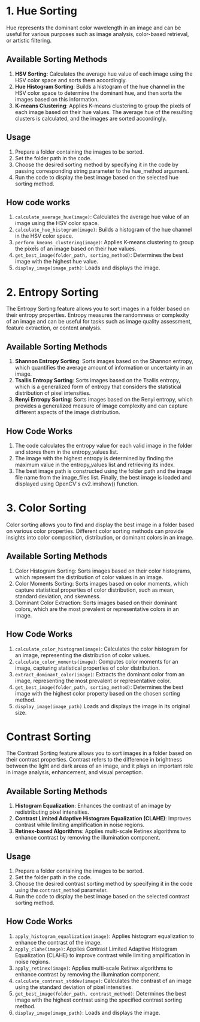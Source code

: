 # 1. Hue Sorting
Hue represents the dominant color wavelength in an image and can be useful for various purposes such as image analysis, color-based retrieval, or artistic filtering.

## Available Sorting Methods

1. **HSV Sorting**: Calculates the average hue value of each image using the HSV color space and sorts them accordingly.
2. **Hue Histogram Sorting**: Builds a histogram of the hue channel in the HSV color space to determine the dominant hue, and then sorts the images based on this information.
3. **K-means Clustering**: Applies K-means clustering to group the pixels of each image based on their hue values. The average hue of the resulting clusters is calculated, and the images are sorted accordingly.

## Usage

1. Prepare a folder containing the images to be sorted.
2. Set the folder path in the code.
3. Choose the desired sorting method by specifying it in the code by passing corresponding string parameter to the hue_method argument.
4. Run the code to display the best image based on the selected hue sorting method.

## How code works 
1. `calculate_average_hue(image)`: Calculates the average hue value of an image using the HSV color space.
2. `calculate_hue_histogram(image)`: Builds a histogram of the hue channel in the HSV color space.
3. `perform_kmeans_clustering(image)`: Applies K-means clustering to group the pixels of an image based on their hue values.
4. `get_best_image(folder_path, sorting_method)`: Determines the best image with the highest hue value.
5. `display_image(image_path)`: Loads and displays the image.


# 2. Entropy Sorting

The Entropy Sorting feature allows you to sort images in a folder based on their entropy properties. Entropy measures the randomness or complexity of an image and can be useful for tasks such as image quality assessment, feature extraction, or content analysis.

## Available Sorting Methods

1. **Shannon Entropy Sorting**: Sorts images based on the Shannon entropy, which quantifies the average amount of information or uncertainty in an image.
2. **Tsallis Entropy Sorting**: Sorts images based on the Tsallis entropy, which is a generalized form of entropy that considers the statistical distribution of pixel intensities.
3. **Renyi Entropy Sorting**: Sorts images based on the Renyi entropy, which provides a generalized measure of image complexity and can capture different aspects of the image distribution.

## How Code Works
1. The code calculates the entropy value for each valid image in the folder and stores them in the entropy_values list.
2. The image with the highest entropy is determined by finding the maximum value in the entropy_values list and retrieving its index.
3. The best image path is constructed using the folder path and the image file name from the image_files list.
Finally, the best image is loaded and displayed using OpenCV's cv2.imshow() function.


# 3. Color Sorting
Color sorting allows you to find and display the best image in a folder based on various color properties. Different color sorting methods can provide insights into color composition, distribution, or dominant colors in an image.

## Available Sorting Methods
1. Color Histogram Sorting: Sorts images based on their color histograms, which represent the distribution of color values in an image.
2. Color Moments Sorting: Sorts images based on color moments, which capture statistical properties of color distribution, such as mean, standard deviation, and skewness.
3. Dominant Color Extraction: Sorts images based on their dominant colors, which are the most prevalent or representative colors in an image.

## How Code Works
1. `calculate_color_histogram(image)`: Calculates the color histogram for an image, representing the distribution of color values.
2. `calculate_color_moments(image)`: Computes color moments for an image, capturing statistical properties of color distribution.
3. `extract_dominant_color(image)`: Extracts the dominant color from an image, representing the most prevalent or representative color.
4. `get_best_image(folder_path, sorting_method)`: Determines the best image with the highest color property based on the chosen sorting method.
5. `display_image(image_path)` Loads and displays the image in its original size.


# Contrast Sorting

The Contrast Sorting feature allows you to sort images in a folder based on their contrast properties. Contrast refers to the difference in brightness between the light and dark areas of an image, and it plays an important role in image analysis, enhancement, and visual perception.

## Available Sorting Methods

1. **Histogram Equalization**: Enhances the contrast of an image by redistributing pixel intensities.
2. **Contrast Limited Adaptive Histogram Equalization (CLAHE)**: Improves contrast while limiting amplification in noise regions.
3. **Retinex-based Algorithms**: Applies multi-scale Retinex algorithms to enhance contrast by removing the illumination component.

## Usage

1. Prepare a folder containing the images to be sorted.
2. Set the folder path in the code.
3. Choose the desired contrast sorting method by specifying it in the code using the `contrast_method` parameter.
4. Run the code to display the best image based on the selected contrast sorting method.

## How Code Works

1. `apply_histogram_equalization(image)`: Applies histogram equalization to enhance the contrast of the image.
2. `apply_clahe(image)`: Applies Contrast Limited Adaptive Histogram Equalization (CLAHE) to improve contrast while limiting amplification in noise regions.
3. `apply_retinex(image)`: Applies multi-scale Retinex algorithms to enhance contrast by removing the illumination component.
4. `calculate_contrast_stddev(image)`: Calculates the contrast of an image using the standard deviation of pixel intensities.
5. `get_best_image(folder_path, contrast_method)`: Determines the best image with the highest contrast using the specified contrast sorting method.
6. `display_image(image_path)`: Loads and displays the image.


